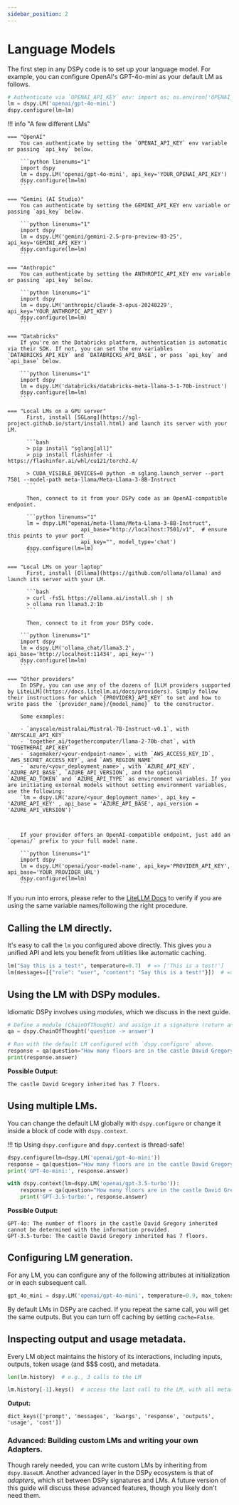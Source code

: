 ```yaml
---
sidebar_position: 2
---
```


# Language Models

The first step in any DSPy code is to set up your language model. For example, you can configure OpenAI's GPT-4o-mini as your default LM as follows.

```python linenums="1"
# Authenticate via `OPENAI_API_KEY` env: import os; os.environ['OPENAI_API_KEY'] = 'here'
lm = dspy.LM('openai/gpt-4o-mini')
dspy.configure(lm=lm)
```

!!! info "A few different LMs"

    === "OpenAI"
        You can authenticate by setting the `OPENAI_API_KEY` env variable or passing `api_key` below.

        ```python linenums="1"
        import dspy
        lm = dspy.LM('openai/gpt-4o-mini', api_key='YOUR_OPENAI_API_KEY')
        dspy.configure(lm=lm)
        ```

    === "Gemini (AI Studio)"
        You can authenticate by setting the GEMINI_API_KEY env variable or passing `api_key` below.

        ```python linenums="1"
        import dspy
        lm = dspy.LM('gemini/gemini-2.5-pro-preview-03-25', api_key='GEMINI_API_KEY')
        dspy.configure(lm=lm)
        ```

    === "Anthropic"
        You can authenticate by setting the ANTHROPIC_API_KEY env variable or passing `api_key` below.

        ```python linenums="1"
        import dspy
        lm = dspy.LM('anthropic/claude-3-opus-20240229', api_key='YOUR_ANTHROPIC_API_KEY')
        dspy.configure(lm=lm)
        ```

    === "Databricks"
        If you're on the Databricks platform, authentication is automatic via their SDK. If not, you can set the env variables `DATABRICKS_API_KEY` and `DATABRICKS_API_BASE`, or pass `api_key` and `api_base` below.

        ```python linenums="1"
        import dspy
        lm = dspy.LM('databricks/databricks-meta-llama-3-1-70b-instruct')
        dspy.configure(lm=lm)
        ```

    === "Local LMs on a GPU server"
          First, install [SGLang](https://sgl-project.github.io/start/install.html) and launch its server with your LM.

          ```bash
          > pip install "sglang[all]"
          > pip install flashinfer -i https://flashinfer.ai/whl/cu121/torch2.4/ 

          > CUDA_VISIBLE_DEVICES=0 python -m sglang.launch_server --port 7501 --model-path meta-llama/Meta-Llama-3-8B-Instruct
          ```

          Then, connect to it from your DSPy code as an OpenAI-compatible endpoint.

          ```python linenums="1"
          lm = dspy.LM("openai/meta-llama/Meta-Llama-3-8B-Instruct",
                           api_base="http://localhost:7501/v1",  # ensure this points to your port
                           api_key="", model_type='chat')
          dspy.configure(lm=lm)
          ```

    === "Local LMs on your laptop"
          First, install [Ollama](https://github.com/ollama/ollama) and launch its server with your LM.

          ```bash
          > curl -fsSL https://ollama.ai/install.sh | sh
          > ollama run llama3.2:1b
          ```

          Then, connect to it from your DSPy code.

        ```python linenums="1"
        import dspy
        lm = dspy.LM('ollama_chat/llama3.2', api_base='http://localhost:11434', api_key='')
        dspy.configure(lm=lm)
        ```

    === "Other providers"
        In DSPy, you can use any of the dozens of [LLM providers supported by LiteLLM](https://docs.litellm.ai/docs/providers). Simply follow their instructions for which `{PROVIDER}_API_KEY` to set and how to write pass the `{provider_name}/{model_name}` to the constructor. 

        Some examples:

        - `anyscale/mistralai/Mistral-7B-Instruct-v0.1`, with `ANYSCALE_API_KEY`
        - `together_ai/togethercomputer/llama-2-70b-chat`, with `TOGETHERAI_API_KEY`
        - `sagemaker/<your-endpoint-name>`, with `AWS_ACCESS_KEY_ID`, `AWS_SECRET_ACCESS_KEY`, and `AWS_REGION_NAME`
        - `azure/<your_deployment_name>`, with `AZURE_API_KEY`, `AZURE_API_BASE`, `AZURE_API_VERSION`, and the optional `AZURE_AD_TOKEN` and `AZURE_API_TYPE` as environment variables. If you are initiating external models without setting environment variables, use the following:
        `lm = dspy.LM('azure/<your_deployment_name>', api_key = 'AZURE_API_KEY' , api_base = 'AZURE_API_BASE', api_version = 'AZURE_API_VERSION')`


        
        If your provider offers an OpenAI-compatible endpoint, just add an `openai/` prefix to your full model name.

        ```python linenums="1"
        import dspy
        lm = dspy.LM('openai/your-model-name', api_key='PROVIDER_API_KEY', api_base='YOUR_PROVIDER_URL')
        dspy.configure(lm=lm)
        ```
If you run into errors, please refer to the [LiteLLM Docs](https://docs.litellm.ai/docs/providers) to verify if you are using the same variable names/following the right procedure.

## Calling the LM directly.

It's easy to call the `lm` you configured above directly. This gives you a unified API and lets you benefit from utilities like automatic caching.

```python linenums="1"       
lm("Say this is a test!", temperature=0.7)  # => ['This is a test!']
lm(messages=[{"role": "user", "content": "Say this is a test!"}])  # => ['This is a test!']
``` 

## Using the LM with DSPy modules.

Idiomatic DSPy involves using _modules_, which we discuss in the next guide.

```python linenums="1" 
# Define a module (ChainOfThought) and assign it a signature (return an answer, given a question).
qa = dspy.ChainOfThought('question -> answer')

# Run with the default LM configured with `dspy.configure` above.
response = qa(question="How many floors are in the castle David Gregory inherited?")
print(response.answer)
```
**Possible Output:**
```text
The castle David Gregory inherited has 7 floors.
```

## Using multiple LMs.

You can change the default LM globally with `dspy.configure` or change it inside a block of code with `dspy.context`.

!!! tip
    Using `dspy.configure` and `dspy.context` is thread-safe!


```python linenums="1" 
dspy.configure(lm=dspy.LM('openai/gpt-4o-mini'))
response = qa(question="How many floors are in the castle David Gregory inherited?")
print('GPT-4o-mini:', response.answer)

with dspy.context(lm=dspy.LM('openai/gpt-3.5-turbo')):
    response = qa(question="How many floors are in the castle David Gregory inherited?")
    print('GPT-3.5-turbo:', response.answer)
```
**Possible Output:**
```text
GPT-4o: The number of floors in the castle David Gregory inherited cannot be determined with the information provided.
GPT-3.5-turbo: The castle David Gregory inherited has 7 floors.
```

## Configuring LM generation.

For any LM, you can configure any of the following attributes at initialization or in each subsequent call.

```python linenums="1" 
gpt_4o_mini = dspy.LM('openai/gpt-4o-mini', temperature=0.9, max_tokens=3000, stop=None, cache=False)
```

By default LMs in DSPy are cached. If you repeat the same call, you will get the same outputs. But you can turn off caching by setting `cache=False`.


## Inspecting output and usage metadata.

Every LM object maintains the history of its interactions, including inputs, outputs, token usage (and $$$ cost), and metadata.

```python linenums="1" 
len(lm.history)  # e.g., 3 calls to the LM

lm.history[-1].keys()  # access the last call to the LM, with all metadata
```

**Output:**
```text
dict_keys(['prompt', 'messages', 'kwargs', 'response', 'outputs', 'usage', 'cost'])
```

### Advanced: Building custom LMs and writing your own Adapters.

Though rarely needed, you can write custom LMs by inheriting from `dspy.BaseLM`. Another advanced layer in the DSPy ecosystem is that of _adapters_, which sit between DSPy signatures and LMs. A future version of this guide will discuss these advanced features, though you likely don't need them.

